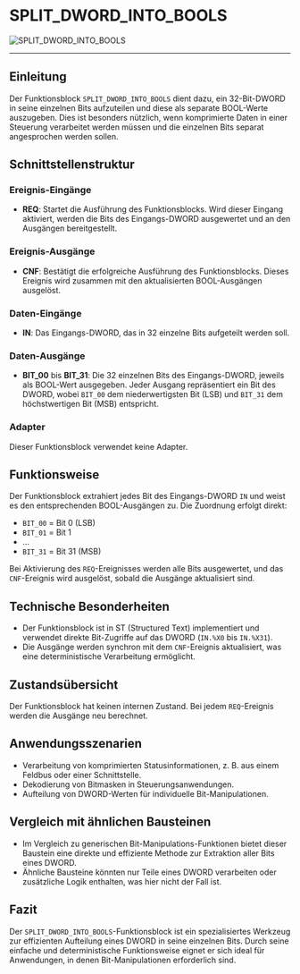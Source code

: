 # SPLIT_DWORD_INTO_BOOLS

![SPLIT_DWORD_INTO_BOOLS](https://github.com/user-attachments/assets/6450d832-86ef-4de3-96ad-82a9b4c7bb3e)

* * * * * * * * * *
## Einleitung
Der Funktionsblock `SPLIT_DWORD_INTO_BOOLS` dient dazu, ein 32-Bit-DWORD in seine einzelnen Bits aufzuteilen und diese als separate BOOL-Werte auszugeben. Dies ist besonders nützlich, wenn komprimierte Daten in einer Steuerung verarbeitet werden müssen und die einzelnen Bits separat angesprochen werden sollen.

## Schnittstellenstruktur

### **Ereignis-Eingänge**
- **REQ**: Startet die Ausführung des Funktionsblocks. Wird dieser Eingang aktiviert, werden die Bits des Eingangs-DWORD ausgewertet und an den Ausgängen bereitgestellt.

### **Ereignis-Ausgänge**
- **CNF**: Bestätigt die erfolgreiche Ausführung des Funktionsblocks. Dieses Ereignis wird zusammen mit den aktualisierten BOOL-Ausgängen ausgelöst.

### **Daten-Eingänge**
- **IN**: Das Eingangs-DWORD, das in 32 einzelne Bits aufgeteilt werden soll.

### **Daten-Ausgänge**
- **BIT_00** bis **BIT_31**: Die 32 einzelnen Bits des Eingangs-DWORD, jeweils als BOOL-Wert ausgegeben. Jeder Ausgang repräsentiert ein Bit des DWORD, wobei `BIT_00` dem niederwertigsten Bit (LSB) und `BIT_31` dem höchstwertigen Bit (MSB) entspricht.

### **Adapter**
Dieser Funktionsblock verwendet keine Adapter.

## Funktionsweise
Der Funktionsblock extrahiert jedes Bit des Eingangs-DWORD `IN` und weist es den entsprechenden BOOL-Ausgängen zu. Die Zuordnung erfolgt direkt: 
- `BIT_00` = Bit 0 (LSB)
- `BIT_01` = Bit 1
- ...
- `BIT_31` = Bit 31 (MSB)

Bei Aktivierung des `REQ`-Ereignisses werden alle Bits ausgewertet, und das `CNF`-Ereignis wird ausgelöst, sobald die Ausgänge aktualisiert sind.

## Technische Besonderheiten
- Der Funktionsblock ist in ST (Structured Text) implementiert und verwendet direkte Bit-Zugriffe auf das DWORD (`IN.%X0` bis `IN.%X31`).
- Die Ausgänge werden synchron mit dem `CNF`-Ereignis aktualisiert, was eine deterministische Verarbeitung ermöglicht.

## Zustandsübersicht
Der Funktionsblock hat keinen internen Zustand. Bei jedem `REQ`-Ereignis werden die Ausgänge neu berechnet.

## Anwendungsszenarien
- Verarbeitung von komprimierten Statusinformationen, z. B. aus einem Feldbus oder einer Schnittstelle.
- Dekodierung von Bitmasken in Steuerungsanwendungen.
- Aufteilung von DWORD-Werten für individuelle Bit-Manipulationen.

## Vergleich mit ähnlichen Bausteinen
- Im Vergleich zu generischen Bit-Manipulations-Funktionen bietet dieser Baustein eine direkte und effiziente Methode zur Extraktion aller Bits eines DWORD.
- Ähnliche Bausteine könnten nur Teile eines DWORD verarbeiten oder zusätzliche Logik enthalten, was hier nicht der Fall ist.

## Fazit
Der `SPLIT_DWORD_INTO_BOOLS`-Funktionsblock ist ein spezialisiertes Werkzeug zur effizienten Aufteilung eines DWORD in seine einzelnen Bits. Durch seine einfache und deterministische Funktionsweise eignet er sich ideal für Anwendungen, in denen Bit-Manipulationen erforderlich sind.
